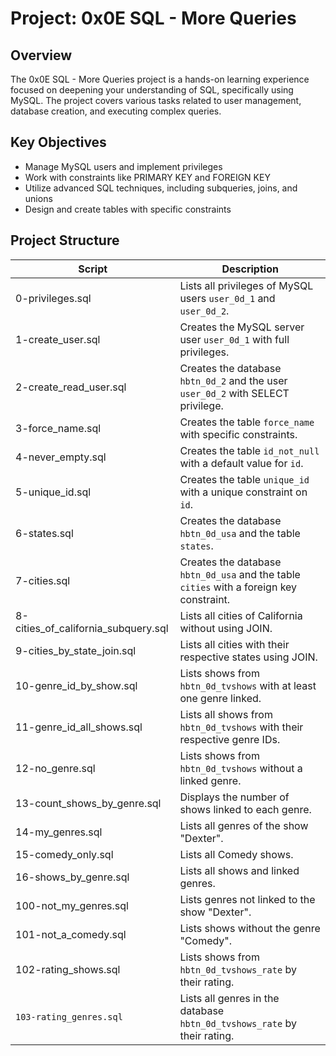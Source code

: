 # Project: 0x0E SQL - More Queries

## Overview

The 0x0E SQL - More Queries project is a hands-on learning experience focused on deepening your understanding of SQL, specifically using MySQL. The project covers various tasks related to user management, database creation, and executing complex queries.

## Key Objectives

- Manage MySQL users and implement privileges
- Work with constraints like PRIMARY KEY and FOREIGN KEY
- Utilize advanced SQL techniques, including subqueries, joins, and unions
- Design and create tables with specific constraints

## Project Structure

| Script                   | Description                                                                                   |
|--------------------------|-----------------------------------------------------------------------------------------------|
| 0-privileges.sql         | Lists all privileges of MySQL users `user_0d_1` and `user_0d_2`.                               |
| 1-create_user.sql        | Creates the MySQL server user `user_0d_1` with full privileges.                                 |
| 2-create_read_user.sql   | Creates the database `hbtn_0d_2` and the user `user_0d_2` with SELECT privilege.                |
| 3-force_name.sql         | Creates the table `force_name` with specific constraints.                                       |
| 4-never_empty.sql        | Creates the table `id_not_null` with a default value for `id`.                                  |
| 5-unique_id.sql          | Creates the table `unique_id` with a unique constraint on `id`.                                  |
| 6-states.sql             | Creates the database `hbtn_0d_usa` and the table `states`.                                      |
| 7-cities.sql             | Creates the database `hbtn_0d_usa` and the table `cities` with a foreign key constraint.        |
| 8-cities_of_california_subquery.sql | Lists all cities of California without using JOIN.                                  |
| 9-cities_by_state_join.sql           | Lists all cities with their respective states using JOIN.                              |
| 10-genre_id_by_show.sql              | Lists shows from `hbtn_0d_tvshows` with at least one genre linked.                       |
| 11-genre_id_all_shows.sql            | Lists all shows from `hbtn_0d_tvshows` with their respective genre IDs.                |
| 12-no_genre.sql                      | Lists shows from `hbtn_0d_tvshows` without a linked genre.                              |
| 13-count_shows_by_genre.sql          | Displays the number of shows linked to each genre.                                      |
| 14-my_genres.sql                     | Lists all genres of the show "Dexter".                                                  |
| 15-comedy_only.sql                   | Lists all Comedy shows.                                                                  |
| 16-shows_by_genre.sql                | Lists all shows and linked genres.                                                      |
| 100-not_my_genres.sql                | Lists genres not linked to the show "Dexter".                                           |
| 101-not_a_comedy.sql                 | Lists shows without the genre "Comedy".                                                 |
| 102-rating_shows.sql                 | Lists shows from `hbtn_0d_tvshows_rate` by their rating.                                 |
| `103-rating_genres.sql`     | Lists all genres in the database `hbtn_0d_tvshows_rate` by their rating.                |
